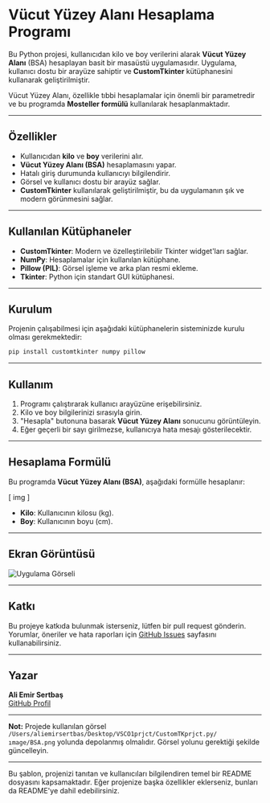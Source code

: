 

# Vücut Yüzey Alanı Hesaplama Programı

Bu Python projesi, kullanıcıdan kilo ve boy verilerini alarak **Vücut Yüzey Alanı** (BSA) hesaplayan basit bir masaüstü uygulamasıdır. Uygulama, kullanıcı dostu bir arayüze sahiptir ve **CustomTkinter** kütüphanesini kullanarak geliştirilmiştir. 

Vücut Yüzey Alanı, özellikle tıbbi hesaplamalar için önemli bir parametredir ve bu programda **Mosteller formülü** kullanılarak hesaplanmaktadır.

---

## Özellikler

- Kullanıcıdan **kilo** ve **boy** verilerini alır.
- **Vücut Yüzey Alanı (BSA)** hesaplamasını yapar.
- Hatalı giriş durumunda kullanıcıyı bilgilendirir.
- Görsel ve kullanıcı dostu bir arayüz sağlar.
- **CustomTkinter** kullanılarak geliştirilmiştir, bu da uygulamanın şık ve modern görünmesini sağlar.

---

## Kullanılan Kütüphaneler

- **CustomTkinter**: Modern ve özelleştirilebilir Tkinter widget'ları sağlar.
- **NumPy**: Hesaplamalar için kullanılan kütüphane.
- **Pillow (PIL)**: Görsel işleme ve arka plan resmi ekleme.
- **Tkinter**: Python için standart GUI kütüphanesi.

---

## Kurulum

Projenin çalışabilmesi için aşağıdaki kütüphanelerin sisteminizde kurulu olması gerekmektedir:

```bash
pip install customtkinter numpy pillow
```

---

## Kullanım

1. Programı çalıştırarak kullanıcı arayüzüne erişebilirsiniz.
2. Kilo ve boy bilgilerinizi sırasıyla girin.
3. "Hesapla" butonuna basarak **Vücut Yüzey Alanı** sonucunu görüntüleyin.
4. Eğer geçerli bir sayı girilmezse, kullanıcıya hata mesajı gösterilecektir.

---

## Hesaplama Formülü

Bu programda **Vücut Yüzey Alanı (BSA)**, aşağıdaki formülle hesaplanır:

\[
img
\]

- **Kilo**: Kullanıcının kilosu (kg).
- **Boy**: Kullanıcının boyu (cm).

---

## Ekran Görüntüsü

![Uygulama Görseli](assets/bsa-application.png)

---

## Katkı

Bu projeye katkıda bulunmak isterseniz, lütfen bir pull request gönderin. Yorumlar, öneriler ve hata raporları için [GitHub Issues](https://github.com/kullanici/VSCO1prjct/issues) sayfasını kullanabilirsiniz.

---

## Yazar

**Ali Emir Sertbaş**  
[GitHub Profil](https://github.com/kullanici)

---

**Not:** Projede kullanılan görsel `/Users/aliemirsertbas/Desktop/VSCO1prjct/CustomTKprjct.py/ımage/BSA.png` yolunda depolanmış olmalıdır. Görsel yolunu gerektiği şekilde güncelleyin.

--- 

Bu şablon, projenizi tanıtan ve kullanıcıları bilgilendiren temel bir README dosyasını kapsamaktadır. Eğer projenize başka özellikler eklerseniz, bunları da README'ye dahil edebilirsiniz.
